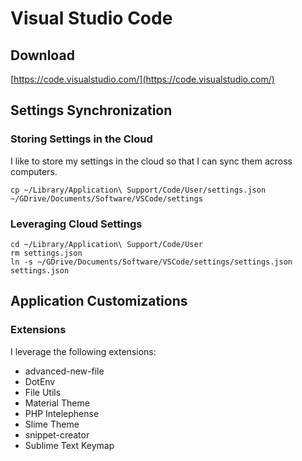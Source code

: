 # Visual Studio Code

## Download
[https://code.visualstudio.com/](https://code.visualstudio.com/)


## Settings Synchronization

### Storing Settings in the Cloud
I like to store my settings in the cloud so that I can sync them across computers.

```
cp ~/Library/Application\ Support/Code/User/settings.json ~/GDrive/Documents/Software/VSCode/settings
```

### Leveraging Cloud Settings
```
cd ~/Library/Application\ Support/Code/User
rm settings.json
ln -s ~/GDrive/Documents/Software/VSCode/settings/settings.json settings.json
```


## Application Customizations

### Extensions
I leverage the following extensions:

* advanced-new-file
* DotEnv
* File Utils
* Material Theme
* PHP Intelephense
* Slime Theme
* snippet-creator
* Sublime Text Keymap
